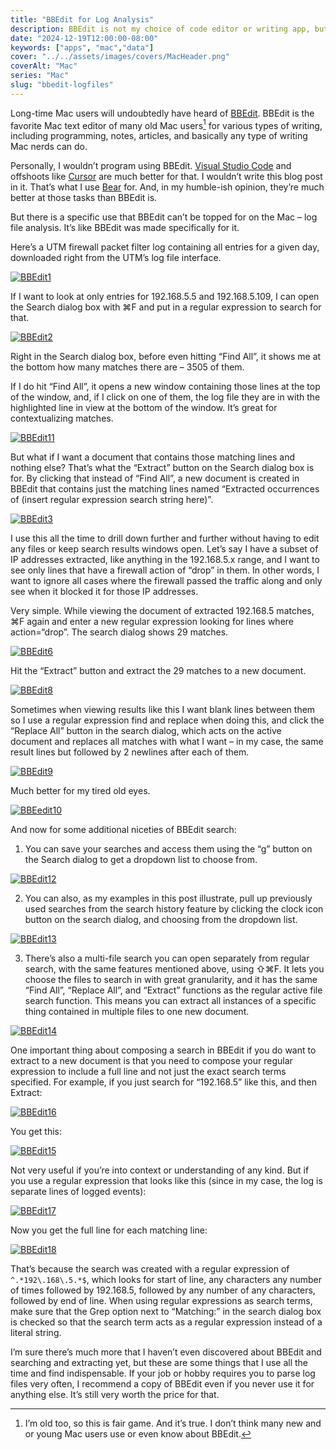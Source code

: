 ```yaml
---
title: "BBEdit for Log Analysis"
description: BBEdit is not my choice of code editor or writing app, but for logfile analysis, it's the best.
date: "2024-12-19T12:00:00-08:00"
keywords: ["apps", "mac","data"]
cover: "../../assets/images/covers/MacHeader.png"
coverAlt: "Mac"
series: "Mac"
slug: "bbedit-logfiles"
---
```

Long-time Mac users will undoubtedly have heard of [BBEdit](https://www.barebones.com/products/bbedit/index.html). BBEdit is the favorite Mac text editor of many old Mac users[^1] for various types of writing, including programming, notes, articles, and basically any type of writing Mac nerds can do.

Personally, I wouldn’t program using BBEdit. [Visual Studio Code](https://code.visualstudio.com) and offshoots like [Cursor](https://www.cursor.com) are much better for that. I wouldn’t write this blog post in it. That’s what I use [Bear](https://bear.app) for. And, in my humble-ish opinion, they’re much better at those tasks than BBEdit is.

But there is a specific use that BBEdit can’t be topped for on the Mac – log file analysis. It’s like BBEdit was made specifically for it.

Here’s a UTM firewall packet filter log containing all entries for a given day, downloaded right from the UTM’s log file interface.

[![BBEdit1](../../assets/images/posts/BBEdit1-AF741674-37FB-46A3-8751-BBDEA0A363D0.png)](/images/posts/BBEdit1-AF741674-37FB-46A3-8751-BBDEA0A363D0.jpg)

If I want to look at only entries for 192.168.5.5 and 192.168.5.109, I can open the Search dialog box with ⌘F and put in a regular expression to search for that.

[![BBEdit2](../../assets/images/posts/BBEdit2-AF741674-37FB-46A3-8751-BBDEA0A363D0.png)](/images/posts/BBEdit2-AF741674-37FB-46A3-8751-BBDEA0A363D0.jpg)

Right in the Search dialog box, before even hitting “Find All”, it shows me at the bottom how many matches there are – 3505 of them.

If I do hit “Find All”, it opens a new window containing those lines at the top of the window, and, if I click on one of them, the log file they are in with the highlighted line in view at the bottom of the window. It’s great for contextualizing matches.

[![BBEdit11](../../assets/images/posts/BBEdit11-AF741674-37FB-46A3-8751-BBDEA0A363D0.png)](/images/posts/BBEdit11-AF741674-37FB-46A3-8751-BBDEA0A363D0.jpg)

But what if I want a document that contains those matching lines and nothing else? That’s what the “Extract” button on the Search dialog box is for. By clicking that instead of “Find All”, a new document is created in BBEdit that contains just the matching lines named “Extracted occurrences of (insert regular expression search string here)”.

[![BBEdit3](../../assets/images/posts/BBEdit3-AF741674-37FB-46A3-8751-BBDEA0A363D0.png)](/images/posts/BBEdit3-AF741674-37FB-46A3-8751-BBDEA0A363D0.jpg)

I use this all the time to drill down further and further without having to edit any files or keep search results windows open. Let’s say I have a subset of IP addresses extracted, like anything in the 192.168.5.x range, and I want to see only lines that have a firewall action of “drop” in them. In other words, I want to ignore all cases where the firewall passed the traffic along and only see when it blocked it for those IP addresses.

Very simple. While viewing the document of extracted 192.168.5 matches, ⌘F again and enter a new regular expression looking for lines where action=“drop”. The search dialog shows 29 matches.

[![BBEdit6](../../assets/images/posts/BBEdit6-AF741674-37FB-46A3-8751-BBDEA0A363D0.png)](/images/posts/BBEdit6-AF741674-37FB-46A3-8751-BBDEA0A363D0.jpg)

Hit the “Extract” button and extract the 29 matches to a new document.

[![BBEdit8](../../assets/images/posts/BBEdit8-AF741674-37FB-46A3-8751-BBDEA0A363D0.png)](/images/posts/BBEdit8-AF741674-37FB-46A3-8751-BBDEA0A363D0.jpg)

Sometimes when viewing results like this I want blank lines between them so I use a regular expression find and replace when doing this, and click the “Replace All” button in the search dialog, which acts on the active document and replaces all matches with what I want – in my case, the same result lines but followed by 2 newlines after each of them.

[![BBEdit9](../../assets/images/posts/BBEdit9-AF741674-37FB-46A3-8751-BBDEA0A363D0.png)](/images/posts/BBEdit9-AF741674-37FB-46A3-8751-BBDEA0A363D0.jpg)

Much better for my tired old eyes.

[![BBEedit10](../../assets/images/posts/BBEedit10-AF741674-37FB-46A3-8751-BBDEA0A363D0.png)](/images/posts/BBEedit10-AF741674-37FB-46A3-8751-BBDEA0A363D0.jpg)

And now for some additional niceties of BBEdit search:

1. You can save your searches and access them using the “g” button on the Search dialog to get a dropdown list to choose from.

[![BBEdit12](../../assets/images/posts/BBEdit12-AF741674-37FB-46A3-8751-BBDEA0A363D0.png)](/images/posts/BBEdit12-AF741674-37FB-46A3-8751-BBDEA0A363D0.jpg)

2. You can also, as my examples in this post illustrate, pull up previously used searches from the search history feature by clicking the clock icon button on the search dialog, and choosing from the dropdown list.

[![BBEdit13](../../assets/images/posts/BBEdit13-AF741674-37FB-46A3-8751-BBDEA0A363D0.png)](/images/posts/BBEdit13-AF741674-37FB-46A3-8751-BBDEA0A363D0.jpg)

3. There’s also a multi-file search you can open separately from regular search, with the same features mentioned above, using ⇧⌘F. It lets you choose the files to search in with great granularity, and it has the same “Find All”, “Replace All”, and “Extract” functions as the regular active file search function. This means you can extract all instances of a specific thing contained in multiple files to one new document.

[![BBEdit14](../../assets/images/posts/BBEdit14-AF741674-37FB-46A3-8751-BBDEA0A363D0.png)](/images/posts/BBEdit14-AF741674-37FB-46A3-8751-BBDEA0A363D0.jpg)

One important thing about composing a search in BBEdit if you do want to extract to a new document is that you need to compose your regular expression to include a full line and not just the exact search terms specified. For example, if you just search for “192.168.5” like this, and then Extract:

[![BBEdit16](../../assets/images/posts/BBEdit16-AF741674-37FB-46A3-8751-BBDEA0A363D0.png)](/images/posts/BBEdit16-AF741674-37FB-46A3-8751-BBDEA0A363D0.jpg)

You get this:

[![BBEdit15](../../assets/images/posts/BBEdit15-AF741674-37FB-46A3-8751-BBDEA0A363D0.png)](/images/posts/BBEdit15-AF741674-37FB-46A3-8751-BBDEA0A363D0.jpg)

Not very useful if you’re into context or understanding of any kind. But if you use a regular expression that looks like this (since in my case, the log is separate lines of logged events):

[![BBEdit17](../../assets/images/posts/BBEdit17-AF741674-37FB-46A3-8751-BBDEA0A363D0.png)](/images/posts/BBEdit17-AF741674-37FB-46A3-8751-BBDEA0A363D0.jpg)

Now you get the full line for each matching line:

[![BBEdit18](../../assets/images/posts/BBEdit18-AF741674-37FB-46A3-8751-BBDEA0A363D0.png)](/images/posts/BBEdit18-AF741674-37FB-46A3-8751-BBDEA0A363D0.jpg)

That’s because the search was created with a regular expression of `^.*192\.168\.5.*$`, which looks for start of line, any characters any number of times followed by 192.168.5, followed by any number of any characters, followed by end of line. When using regular expressions as search terms, make sure that the Grep option next to “Matching:” in the search dialog box is checked so that the search term acts as a regular expression instead of a literal string.

I’m sure there’s much more that I haven’t even discovered about BBEdit and searching and extracting yet, but these are some things that I use all the time and find indispensable. If your job or hobby requires you to parse log files very often, I recommend a copy of BBEdit even if you never use it for anything else. It’s still very worth the price for that.

[^1]: I’m old too, so this is fair game. And it’s true. I don’t think many new and or young Mac users use or even know about BBEdit.
